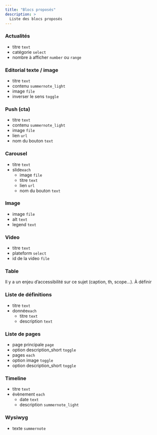 ```yaml
---
title: "Blocs proposés"
description: >
  Liste des blocs proposés
---
```


### Actualités
* titre ```text```
* catégorie ```select```
* nombre à afficher ```number``` ou ```range```
 
### Editorial texte / image
* titre ```text```
* contenu ```summernote_light```
* image ```file```
* inverser le sens ```toggle```

### Push (cta)
* titre ```text```
* contenu ```summernote_light```
* image ```file```
* lien ```url```
* nom du bouton ```text```

### Carousel
* titre ```text```
* slide```each```
  * image ```file```
  * titre ```text```
  * lien ```url```
  * nom du bouton ```text```

### Image
* image ```file```
* alt ```text```
* legend ```text```
 
### Video
* titre ```text```
* plateform ```select```
* id de la video ```file```

### Table
Il y a un enjeu d’accessibilité sur ce sujet (caption, th, scope…). À définir

### Liste de définitions
* titre ```text```
* donnée```each```
  * titre ```text```
  * description ```text```

### Liste de pages
* page principale ```page```
* option description_short ```toggle```
* pages ```each```
* option image ```toggle```
* option description_short ```toggle```

### Timeline
* titre ```text```
* évènement ```each```
  * date ```text```
  * description ```summernote_light```

### Wysiwyg
* texte ```summernote```
